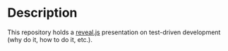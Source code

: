 # Description

This repository holds a [reveal.js](http://lab.hakim.se/reveal-js/#/)
presentation on test-driven development (why do it, how to do it, etc.).
